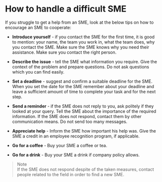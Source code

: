 # How to handle a difficult SME

If you struggle to get a help from an SME, look at the below tips on how to encourage an SME to cooperate:

- **Introduce yourself** - if you contact the SME for the first time, it is good to mention: 
your name, the team you work in, what the team does, why you contact the SME. Make sure the SME knows why you need their assistance. Make sure you contact the right person.

- **Describe the issue** - tell the SME what information you require. Give the context of the problem and prepare questions. Do not ask questions which you can find easily.
 
- **Set a deadline** - suggest and confirm a suitable deadline for the SME. When you set the date for the SME remember about your deadline and leave a sufficient amount of time to complete your task and for the next step.

- **Send a reminder** - if the SME does not reply to you, ask politely if they looked at your query. Tell the SME about the importance of the required information. If the SME does not respond, contact them by other communication means. Do not send too many messages.  

 - **Appreciate help** - Inform the SME how important his help was. Give the SME a credit in an employee recognition program, if applicable.

 - **Go for a coffee** - Buy your SME a coffee or tea.

 - **Go for a drink** - Buy your SME a drink if company policy allows.
  > Note   
 If the SME does not respond despite of the taken measures, contact people related to the field in order to find a new SME.

